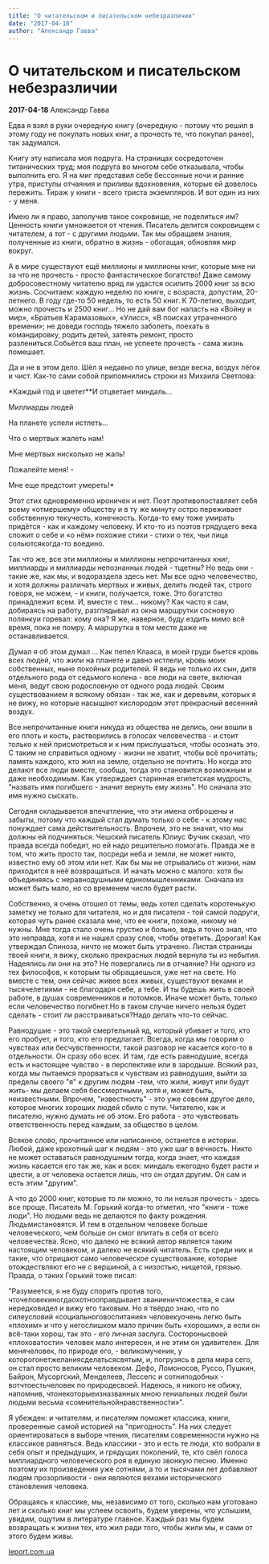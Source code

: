 ```yaml
---
title: "О читательском и писательском небезразличии"
date: "2017-04-18"
author: "Александр Гавва"
---
```


# О читательском и писательском небезразличии

**2017-04-18** Александр Гавва

Едва я взял в руки очередную книгу (очередную - потому что решил в этому году не покупать новых книг, а прочесть те, что покупал ранее), так задумался.

Книгу эту написала моя подруга. На страницах сосредоточен титанических труд; моя подруга во многом себе отказывала, чтобы выполнить его. Я на миг представил себе бессонные ночи и ранние утра, приступы отчаяния и приливы вдохновения, которые ей довелось пережить. Тираж у книги - всего триста экземпляров. И вот один из них - у меня.

Имею ли я право, заполучив такое сокровище, не поделиться им? Ценность книги умножается от чтения. Писатель делится сокровищем с читателем, а тот - с другими людьми. Так мы обращаем знания, полученные из книги, обратно в жизнь - обогащая, обновляя мир вокруг.

А в мире существуют ещё миллионы и миллионы книг, которые мне ни за что не прочесть - просто фантастическое богатство! Даже самому добросовестному читателю вряд ли удастся осилить 2000 книг за всю жизнь. Сосчитаем: каждую неделю по книге, с возраста, допустим, 20-летнего. В году где-то 50 недель, то есть 50 книг. К 70-летию, выходит, можно прочесть и 2500 книг... Но не дай вам бог напасть на «Войну и мир», «Братьев Карамазовых», «Улисс», «В поисках утраченного времени»; не доведи господь тяжело заболеть, поехать в командировку, родить детей, затеять ремонт, просто разлениться.Собьётся ваш план, не успеете прочесть - сама жизнь помешает.

Да и не в этом дело. Шёл я недавно по улице, везде весна, воздух лёгок и чист. Как-то сами собой припомнились строки из Михаила Светлова:

*Каждый год и цветет**И отцветает миндаль...

Миллиарды людей

На планете успели истлеть...

Что о мертвых жалеть нам!

Мне мертвых нисколько не жаль!

Пожалейте меня! -

Мне еще предстоит умереть!*

Этот стих одновременно ироничен и нет. Поэт противопоставляет себя всему «отмершему» обществу и в ту же минуту остро переживает собственную текучесть, конечность. Когда-то ему тоже умирать придётся - как и каждому человеку. И кто-то из поэтов грядущего века сложит о себе и «о нём» похожие стихи - стихи о тех, чьи лица сольютсякогда-то воедино.

Так что же, все эти миллионы и миллионы непрочитанных книг, миллиарды и миллиарды непознанных людей - тщетны? Но ведь они - такие же, как мы, и водораздела здесь нет. Мы все одно человечество, и хотя должны различать мертвых и живых, делить людей так, строго говоря, не можем, - и книги, получается, тоже. Это богатство принадлежит всем. И, вместе с тем... никому? Как часто я сам, добираясь на работу, разглядывал из окна маршрутки сосновую полянкуи горевал: кому она? Я же, наверное, буду ездить мимо всё время, пока не помру. А маршрутка в том месте даже не останавливается.

Думал я об этом думал ... Как пепел Клааса, в моей груди бьется кровь всех людей, что жили на планете и давно истлели, кровь моих собственных, ныне покойных родителей. Я ведь не только их сын, дитя отдельного рода от седьмого колена - все люди на свете, включая меня, ведут свою родословную от одного рода людей. Своим существованием я всякому обязан - так же, как и деревьям, которых я не вижу, но которые насыщают кислородом этот прекрасный весенний воздух.

Все непрочитанные книги никуда из общества не делись, они вошли в его плоть и кость, растворились в голосах человечества - и стоит только к ней присмотреться и к ним прислушаться, чтобы осознать это. С таким не справиться одному - жизни не хватит, чтобы всё прочитать; память каждого, кто жил на земле, отдельно не почтить. Но когда это делают все люди вместе, сообща, тогда это становится возможным и даже необходимым. Как утверждает старинная египетская мудрость, "назвать имя погибшего - значит вернуть ему жизнь". Но сначала это имя нужно сыскать.

Сегодня складывается впечатление, что эти имена отброшены и забыты, потому что каждый стал думать только о себе - к этому нас понуждает сама действительность. Впрочем, это не значит, что мы должны ей подчиняться. Чешский писатель Юлиус Фучик сказал, что правда всегда победит, но ей надо решительно помогать. Правда же в том, что жить просто так, посреди неба и земли, не может никто, известно ему об этом или нет. Как бы мы не отрывались от жизни, нам приходится в неё возвращаться. И начать можно с малого: хотя бы объединяясь с неравнодушными единомышленниками. Сначала их может быть мало, но со временем число будет расти.

Собственно, я очень отошел от темы, ведь хотел сделать коротенькую заметку не только для читателя, но и для писателя - той самой подруги, которая чуть ранее сказала мне, что ее книги, похоже, никому не нужны. Мне тогда стало очень грустно и больно, ведь я точно знал, что это неправда, хотя и не нашел сразу слов, чтобы ответить. Дорогая! Как утверждал Спиноза, ничто не может быть утрачено. Листая страницы твоей книги, я вижу, сколько прекрасных людей вернула ты из небытия. Надеялись ли они на это? Не повергались ли в отчаяние? Ни одного из тех философов, к которым ты обращаешься, уже нет на свете. Но вместе с тем, они сейчас живее всех живых, существуют веками и тысячелетиями - не благодаря себе, а тебе. И ты будешь жить в своей работе, в душах современников и потомков. Иначе может быть, только если человечество погибнет.Но в таком случае ничего нельзя будет сделать - стоит ли расстраиваться?Надо делать что-то сейчас.

Равнодушие - это такой смертельный яд, который убивает и того, кто его пробует, и того, кто его предлагает. Всегда, когда мы говорим о чувствах или бесчувственности, такой разговор не касается кого-то в отдельности. Он сразу обо всех. И там, где есть равнодушие, всегда есть и настоящее чувство - в перспективе или в зародыше. Всякий раз, когда мы пытаемся прорваться к чувствам из равнодушия, выйти за пределы своего "я" к другим людям -тем, что жили, живут или будут жить- мы делаем себя бессмертными, хотя и, может быть, неизвестными. Впрочем, "известность" - это уже совсем другое дело, которое многих хороших людей сбило с пути. Читателю, как и писателю, нужно думать не об этом. Его работа - это чувствовать ответственность перед каждым, за общество в целом.

Всякое слово, прочитанное или написанное, останется в истории. Любой, даже крохотный шаг к людям - это уже шаг в вечность. Никто не может оставаться равнодушным тогда, когда знает, что каждая жизнь касается его так же, как и всех: миндаль ежегодно будет расти и цвести, а от человека остается лишь, что он отдал другим. Он сам и есть этим "другим".

А что до 2000 книг, которые то ли можно, то ли нельзя прочесть - здесь все проще. Писатель М. Горький когда-то отметил, что "книги - тоже люди". Но людьми ведь не делаются по факту рождения. Людьмистановятся. И тем в отдельном человеке больше человеческого, чем больше он смог впитать в себя от всего человечества. Ясно, что далеко не всякий автор является таким настоящим человеком, и далеко не всякий читатель. Есть среди них и такие, что отрицают само человеческое существование, которые отождествляют его не с вершиной, а с низостью, нищетой, грязью. Правда, о таких Горький тоже писал:

"Разумеется, я не буду спорить против того, чточеловекиногдаохотнооправдывает званиеничтожества, я сам нередковидел и вижу его таковым. Но я твёрдо знаю, что по силеусловий «социальноговоспитания» человекуочень легко быть «плохим» и что у негослишком мало причин быть «хорошим», а если он всё-таки хорош, так это - его личная заслуга. Состоронысвоей «плоховатости» человек мало интересен, и не этим он удивителен. Для менячеловек, по природе его, - великомученик, у которогонетжеланиясделатьсясвятым, и, погрузясь в дела мира сего, он стал просто великим человеком. Дефо, Ломоносов, Руссо, Пушкин, Байрон, Мусоргский, Менделеев, Лессепс и сотниподобных - вотчтоестьчеловек по природесвоей. Надеюсь, я никого не обижу, напомнив, чтонекоторыеизназванных мною гениальных людей были людьми весьма «сомнительнойнравственности»".

Я убежден: и читателям, и писателям поможет классика, книги, проверенные самой историей на "пригодность". На них следует ориентироваться в выборе чтения, писателям современности нужно на классиков равняться. Ведь классики - это и есть те люди, кто вобрали в себя опыт и предыдущих, и грядущих поколений, те, кто свёл голоса миллиардного человеческого роя в единую звонкую песню. Именно поэтому их произведения уже сотнями, а то и тысячами лет добавляют людям прозорливости - они являются вехами исторического становления человека.

Обращаясь к классике, мы, независимо от того, сколько нам уготовано лет и сколько книг мы успеем освоить, будем уверены, что услышим, увидим, ощутим в литературе главное. Каждый раз мы будем возвращать к жизни тех, кто жил ради того, чтобы жили мы, и сами от этого будем живы.

[leport.com.ua](http://www.leport.com.ua/pro-chytatsku-j-pysmennytsku-nebajduzhist/)